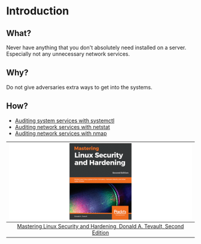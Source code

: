 # Introduction

## What?

Never have anything that you don't absolutely need installed on a server. Especially not any unnecessary network services.

## Why?

Do not give adversaries extra ways to get into the systems.

## How?

* [Auditing system services with systemctl](systemctl.md)
* [Auditing network services with netstat](netstat.md)
* [Auditing network services with nmap](nmap.md)

| ![Linux Hardening](../../_static/images/linux-hardening-book.png) |
|:--:|
| [Mastering Linux Security and Hardening, Donald A. Tevault, Second Edition](https://www.packtpub.com/product/mastering-linux-security-and-hardening-second-edition/9781838981778) |